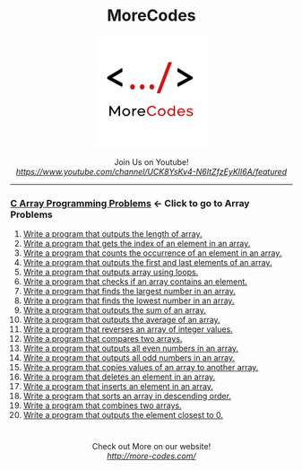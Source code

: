 <h1 align="center">MoreCodes</h1>
<p align="center"> 
  <img src="/morecodescir.png"/>
</p>

<p align="center">
Join Us on Youtube! <br/>
<i><u>https://www.youtube.com/channel/UCK8YsKv4-N6ItZfzEyKlI6A/featured</u></i>
</p>

- - - -
### [C Array Programming Problems](../Arrays/) <- Click to go to Array Problems 

1. <a href="https://github.com/ArjunAranetaCodes/MoreCodes-C/blob/master/Arrays/problem1.c" target="_blank">Write a program that outputs the length of array.</a>
2. <a href="https://github.com/ArjunAranetaCodes/MoreCodes-C/blob/master/Arrays/problem2.c" target="_blank">Write a program that gets the index of an element in an array.</a>
3. <a href="https://github.com/ArjunAranetaCodes/MoreCodes-C/blob/master/Arrays/problem3.c" target="_blank">Write a program that counts the occurrence of an element in an array.</a>
4. <a href="https://github.com/ArjunAranetaCodes/MoreCodes-C/blob/master/Arrays/problem4.c" target="_blank">Write a program that outputs the first and last elements of an array.</a>
5. <a href="https://github.com/ArjunAranetaCodes/MoreCodes-C/blob/master/Arrays/problem5.c" target="_blank">Write a program that outputs array using loops.</a>
6. <a href="https://github.com/ArjunAranetaCodes/MoreCodes-C/blob/master/Arrays/problem6.c" target="_blank">Write a program that checks if an array contains an element.</a>
7. <a href="https://github.com/ArjunAranetaCodes/MoreCodes-C/blob/master/Arrays/problem7.c" target="_blank">Write a program that finds the largest number in an array.</a>
8. <a href="https://github.com/ArjunAranetaCodes/MoreCodes-C/blob/master/Arrays/problem8.c" target="_blank">Write a program that finds the lowest number in an array.</a>
9. <a href="https://github.com/ArjunAranetaCodes/MoreCodes-C/blob/master/Arrays/problem9.c" target="_blank">Write a program that outputs the sum of an array.</a>
10. <a href="https://github.com/ArjunAranetaCodes/MoreCodes-C/blob/master/Arrays/problem10.c" target="_blank">Write a program that outputs the average of an array.</a>
11. <a href="https://github.com/ArjunAranetaCodes/MoreCodes-C/blob/master/Arrays/problem11.c" target="_blank">Write a program that reverses an array of integer values.</a>
12. <a href="https://github.com/ArjunAranetaCodes/MoreCodes-C/blob/master/Arrays/problem12.c" target="_blank">Write a program that compares two arrays.</a>
13. <a href="https://github.com/ArjunAranetaCodes/MoreCodes-C/blob/master/Arrays/problem13.c" target="_blank">Write a program that outputs all even numbers in an array.</a>
14. <a href="https://github.com/ArjunAranetaCodes/MoreCodes-C/blob/master/Arrays/problem14.c" target="_blank">Write a program that outputs all odd numbers in an array.</a>
15. <a href="https://github.com/ArjunAranetaCodes/MoreCodes-C/blob/master/Arrays/problem15.c" target="_blank">Write a program that copies values of an array to another array.</a>
16. <a href="https://github.com/ArjunAranetaCodes/MoreCodes-C/blob/master/Arrays/problem16.c" target="_blank">Write a program that deletes an element in an array.</a>
17. <a href="https://github.com/ArjunAranetaCodes/MoreCodes-C/blob/master/Arrays/problem17.c" target="_blank">Write a program that inserts an element in an array.</a>
18. <a href="https://github.com/ArjunAranetaCodes/MoreCodes-C/blob/master/Arrays/problem18.c" target="_blank">Write a program that sorts an array in descending order.</a>
19. <a href="https://github.com/ArjunAranetaCodes/MoreCodes-C/blob/master/Arrays/problem19.c" target="_blank">Write a program that combines two arrays.</a>
20. <a href="https://github.com/ArjunAranetaCodes/MoreCodes-C/blob/master/Arrays/problem20.c" target="_blank">Write a program that outputs the element closest to 0.</a>

#

<p align="center">
Check out More on our website! <br/>
<i><u>http://more-codes.com/</u></i>
</p>
